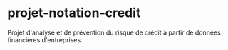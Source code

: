 # projet-notation-credit
Projet d'analyse et de prévention du risque de crédit à partir de données financières d'entreprises.
